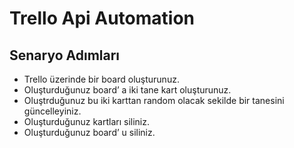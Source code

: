 # Trello Api Automation

## Senaryo Adımları

- Trello üzerinde bir board oluşturunuz.
- Oluşturduğunuz board’ a iki tane kart oluşturunuz.
- Oluştrduğunuz bu iki karttan random olacak sekilde bir tanesini güncelleyiniz.
- Oluşturduğunuz kartları siliniz.
- Oluşturduğunuz board’ u siliniz.
